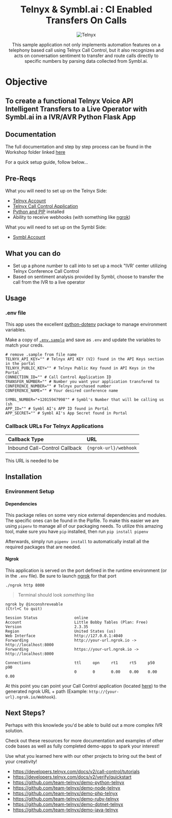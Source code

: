<div align="center">

# Telnyx & Symbl.ai : CI Enabled Transfers On Calls

![Telnyx](../logo-dark.png)

This sample application not only implements automation features on a telephony based call using Telnyx Call Control, but it also recognizes and acts on conversation sentiment to transfer and route calls directly to specific numbers by parsing data collected from Symbl.ai.


</div>

# Objective
## To create a functional Telnyx Voice API Intelligent Transfers to a Live Operator with Symbl.ai in a IVR/AVR Python Flask App   

## Documentation

The full documentation and step by step process can be found in the Workshop folder linked [here](./workshop/README.md)

For a quick setup guide, follow below...

## Pre-Reqs
What you will need to set up on the Telnyx Side:

* [Telnyx Account](https://telnyx.com/sign-up?utm_source=referral&utm_medium=github_referral&utm_campaign=cross-site-link)
* [Telnyx Call Control Application](https://portal.telnyx.com/#/app/call-control/applications)
* [Python and PIP](https://developers.telnyx.com/docs/v2/development/dev-env-setup?lang=python) installed
* Ability to receive webhooks (with something like [ngrok](https://developers.telnyx.com/docs/v2/development/ngrok?utm_source=referral&utm_medium=github_referral&utm_campaign=cross-site-link))


What you will need to set up on the Symbl Side:
* [Symbl Account](https://telnyx.com/sign-up?utm_source=referral&utm_medium=github_referral&utm_campaign=cross-site-link)


## What you can do

* Set up a phone number to call into to set up a mock "IVR' center utilizing Telnyx Conference Call Control
* Based on sentiment analysis provided by Symbl, choose to transfer the call from the IVR to a live operator

## Usage

### .env file

This app uses the excellent [python-dotenv](https://github.com/theskumar/python-dotenv) package to manage environment variables.

Make a copy of [`.env.sample`](./.env.sample) and save as `.env` and update the variables to match your creds.

```
# remove .sample from file name 
TELNYX_API_KEY="" # Telnyx API KEY (V2) found in the API Keys section in the portal
TELNYX_PUBLIC_KEY="" # Telnyx Public Key found in API Keys in the Portal
CONNECTION_ID="" # Call Control Application ID
TRANSFER_NUMBER="" # Number you want your application transfered to
CONFERENCE_NUMBER="" # Telnyx purchased number 
CONFERENCE_NAME="" # Your desired conference name

SYMBL_NUMBER="+12015947998"" # Symbl's Number that will be calling us (sh
APP_ID="" # Symbl AI's APP ID found in Portal
APP_SECRET="" # Symbl AI's App Secret found in Portal
```

### Callback URLs For Telnyx Applications

| Callback Type                    | URL                              |
|:---------------------------------|:---------------------------------|
| Inbound Call-Control Callback  | `{ngrok-url}/webhook`  |

This URL is needed to be 

## Installation

### Environment Setup


#### Dependencies

This package relies on some very nice external dependencies and modules. The specific ones can be found in the Pipfile. 
To make this easier we are using `pipenv` to manage all of our packaging needs. To utilize this amazing tool, make sure you have `pip` installed, then run `pip install pipenv` 

Afterwards, simply run `pipenv install` to automatically install all the required packages that are needed.

#### Ngrok

This application is served on the port defined in the runtime environment (or in the `.env` file). Be sure to launch [ngrok](https://developers.telnyx.com/docs/v2/development/ngrok?utm_source=referral&utm_medium=github_referral&utm_campaign=cross-site-link) for that port
```
./ngrok http 8000
```

> Terminal should look _something_ like

```
ngrok by @inconshreveable                                                                                                                               (Ctrl+C to quit)

Session Status                online
Account                       Little Bobby Tables (Plan: Free)
Version                       2.3.35
Region                        United States (us)
Web Interface                 http://127.0.0.1:4040
Forwarding                    http://your-url.ngrok.io -> http://localhost:8000
Forwarding                    https://your-url.ngrok.io -> http://localhost:8000

Connections                   ttl     opn     rt1     rt5     p50     p90
                              0       0       0.00    0.00    0.00    0.00
```

At this point you can point your Call Control application (located [here](https://portal.telnyx.com/#/app/call-control/applications)) to the generated ngrok URL + path  (Example: `http://{your-url}.ngrok.io/Webhook`).

## Next Steps?

Perhaps with this knowlede you'd be able to build out a more complex IVR solution.

Check out these resources for more documentation and examples of other code bases as well as fully completed demo-apps to spark your interest!

Use what you learned here with our other projects to bring out the best of your creativity!

* https://developers.telnyx.com/docs/v2/call-control/tutorials
* https://developers.telnyx.com/docs/v2/verify/quickstart
* https://github.com/team-telnyx/demo-python-telnyx
* https://github.com/team-telnyx/demo-node-telnyx
* https://github.com/team-telnyx/demo-php-telnyx
* https://github.com/team-telnyx/demo-ruby-telnyx
* https://github.com/team-telnyx/demo-dotnet-telnyx
* https://github.com/team-telnyx/demo-java-telnyx
